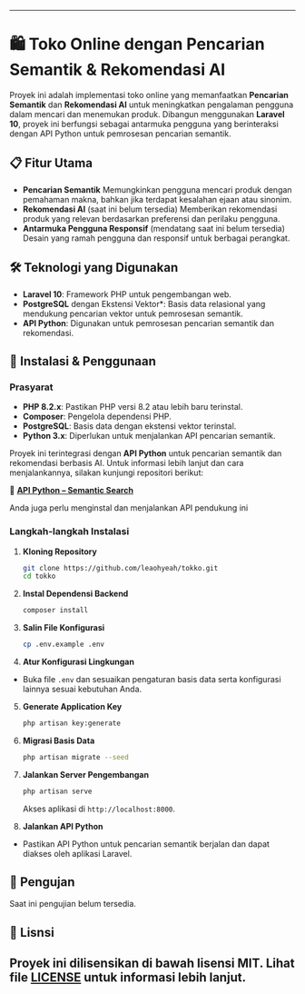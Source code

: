 
---

# 🛍️ Toko Online dengan Pencarian Semantik & Rekomendasi AI
Proyek ini adalah implementasi toko online yang memanfaatkan **Pencarian Semantik** dan **Rekomendasi AI** untuk meningkatkan pengalaman pengguna dalam mencari dan menemukan produk. Dibangun menggunakan **Laravel 10**, proyek ini berfungsi sebagai antarmuka pengguna yang berinteraksi dengan API Python untuk pemrosesan pencarian semantik.

## 📋 Fitur Utama

- **Pencarian Semantik** Memungkinkan pengguna mencari produk dengan pemahaman makna, bahkan jika terdapat kesalahan ejaan atau sinonim.
- **Rekomendasi AI** (saat ini belum tersedia) Memberikan rekomendasi produk yang relevan berdasarkan preferensi dan perilaku pengguna.
- **Antarmuka Pengguna Responsif** (mendatang saat ini belum tersedia) Desain yang ramah pengguna dan responsif untuk berbagai perangkat.

## 🛠️ Teknologi yang Digunakan

- **Laravel 10**: Framework PHP untuk pengembangan web.
- **PostgreSQL** dengan Ekstensi Vektor*: Basis data relasional yang mendukung pencarian vektor untuk pemrosesan semantik.
- **API Python**: Digunakan untuk pemrosesan pencarian semantik dan rekomendasi.

## 🚀 Instalasi & Penggunaan

### Prasyarat

- **PHP 8.2.x**: Pastikan PHP versi 8.2 atau lebih baru terinstal.
- **Composer**: Pengelola dependensi PHP.
- **PostgreSQL**: Basis data dengan ekstensi vektor terinstal.
- **Python 3.x**: Diperlukan untuk menjalankan API pencarian semantik.
  
Proyek ini terintegrasi dengan **API Python** untuk pencarian semantik dan rekomendasi berbasis AI. Untuk informasi lebih lanjut dan cara menjalankannya, silakan kunjungi repositori berikut:  

🔗 **[API Python – Semantic Search](https://github.com/LeaOhyeah/api-embedding)**  

Anda juga perlu menginstal dan menjalankan API pendukung ini 

### Langkah-langkah Instalasi

1. **Kloning Repository**
   ```bash
   git clone https://github.com/leaohyeah/tokko.git
   cd tokko
   ```

2. **Instal Dependensi Backend**
   ```bash
   composer install
   ```

3. **Salin File Konfigurasi**
   ```bash
   cp .env.example .env
   ```

4. **Atur Konfigurasi Lingkungan**
  - Buka file `.env` dan sesuaikan pengaturan basis data serta konfigurasi lainnya sesuai kebutuhan Anda.

5. **Generate Application Key**
   ```bash
   php artisan key:generate
   ```

6. **Migrasi Basis Data**
   ```bash
   php artisan migrate --seed
   ```

7. **Jalankan Server Pengembangan**
   ```bash
   php artisan serve
   ```
   Akses aplikasi di `http://localhost:8000`.

8. **Jalankan API Python**
  - Pastikan API Python untuk pencarian semantik berjalan dan dapat diakses oleh aplikasi Laravel.

## 🧪 Pengujan

Saat ini pengujian belum tersedia.

## 📄 Lisnsi

Proyek ini dilisensikan di bawah lisensi **MIT**. Lihat file [LICENSE](LICENSE) untuk informasi lebih lanjut.
---

